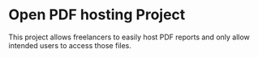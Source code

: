 # Open PDF hosting Project

This project allows freelancers to easily host PDF reports and only allow intended users to access those files.
